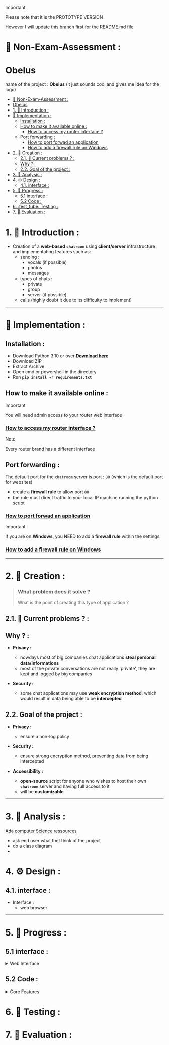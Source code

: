 > [!IMPORTANT]
> Please note that it is the PROTOTYPE VERSION
> 
> However I will update this branch first for the README.md file

# 🔰 Non-Exam-Assessment :

# Obelus

name of the project : **Obelus** (it just sounds cool and gives me idea for the logo)

- [🔰 Non-Exam-Assessment :](#-non-exam-assessment-)
- [Obelus](#obelus)
- [1. 💠 Introduction :](#1--introduction-)
- [:gift: Implementation :](#gift-implementation-)
  - [Installation :](#installation-)
  - [How to make it available online :](#how-to-make-it-available-online-)
    - [How to access my router interface ?](#how-to-access-my-router-interface-)
  - [Port forwarding :](#port-forwarding-)
    - [How to port forwad an application](#how-to-port-forwad-an-application)
    - [How to add a firewall rule on Windows](#how-to-add-a-firewall-rule-on-windows)
- [2. :hammer: Creation :](#2-hammer-creation-)
  - [2.1. 🤔 Current problems ? :](#21--current-problems--)
  - [Why ? :](#why--)
  - [2.2. Goal of the project :](#22-goal-of-the-project-)
- [3. :book: Analysis :](#3-book-analysis-)
- [4. ⚙️ Design :](#4-️-design-)
  - [4.1. interface :](#41-interface-)
- [5. 🚧 Progress :](#5--progress-)
  - [5.1 interface :](#51-interface-)
  - [5.2 Code :](#52-code-)
- [6. :test\_tube: Testing :](#6-test_tube-testing-)
- [7. :pencil: Evaluation :](#7-pencil-evaluation-)


# 1. 💠 Introduction :

* Creation of a **web-based** **`chatroom`** using **client/server** infrastructure and implementating features such as:
    * sending :
        * vocals (if possible)
        * photos
        * messages
    * types of chats :
        * private
        * group
        * server (if possible)
    * calls (highly doubt it due to its difficulty to implement)
---

# :gift: Implementation :

## Installation :

* Download Python 3.10 or over **[Download here](https://www.python.org/downloads/)**
* Download ZIP
* Extract Archive
* Open cmd or powershell in the directory
* Run **`pip install -r requirements.txt`**

## How to make it available online :

> [!IMPORTANT]
> You will need admin access to your router web interface
### [How to access my router interface ?](https://youtu.be/UdQTr6N02QA?si=oBtPbmkP5mhEh5qt)

> [!NOTE]
> Every router brand has a different interface
## Port forwarding :

The default port for the `chatroom` server is port : `80` (which is the default port for websites)

- create a **firewall rule** to allow port `80`
- the rule must direct traffic to your local IP machine running the python script

### [How to port forwad an application](https://youtu.be/jfSLxs40sIw?si=18PmzbKOrmbS6r73&t=180)

> [!IMPORTANT]
> If you are on **Windows**, you NEED to add a **firewall rule** within the settings
### [How to add a firewall rule on Windows](https://youtu.be/GBUVyu69Qsk?si=vbLywG4Juixe4gGd&t=11)

---

# 2. :hammer: Creation :

> ### What problem does it solve ?
> What is the point of creating this type of application ?
## 2.1. 🤔 Current problems ? :
## Why ? :

- **Privacy :**
    - nowdays most of big companies chat applications **steal personal data/informations**
    - most of the private conversations are not really 'private', they are kept and logged by big companies 

- **Security :**
    - some chat applications may use **weak encryption method**, which would result in data being able to be **intercepted**

## 2.2. Goal of the project :

- **Privacy :**
  - ensure a non-log policy

- **Security :**
  - ensure strong encryption method, preventing data from being intercepted

- **Accessibility :**
  - **open-source** script for anyone who wishes to host their own **`chatroom`** server and having full access to it
  - will be **customizable**


---

# 3. :book: Analysis :

[Ada computer Science ressources](https://adacomputerscience.org/concepts/projaqa_analysis?examBoard=aqa&stage=a_level)

- ask end user what thet think of the project
- do a class diagram
- 

# 4. ⚙️ Design :

## 4.1. interface :
* Interface :
    - web browser


---

# 5. 🚧 Progress :

## 5.1 interface :

<details>
<summary>Web Interface</summary>

- [ ] Web
    - [ ] message bubble
    - [ ] username display
    - [ ] font used
    - [ ] color design (black/grey)

</details>

## 5.2 Code :

<details>
<summary>Core Features</summary>

- [ ] Establish a connection
    - [ ] send/receive message
    - [ ] general chat
- [ ] database
    - [ ] create table
    - [ ] hashing
- [ ] rules
  - [x] foribid empty messages

</details>

# 6. :test_tube: Testing :

# 7. :pencil: Evaluation :